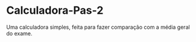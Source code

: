 # Calculadora-Pas-2
Uma calculadora simples, feita para fazer comparação com a média geral do exame.
